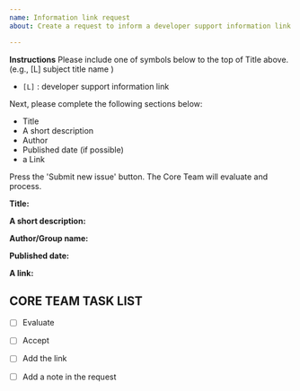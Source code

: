 ```yaml
---
name: Information link request
about: Create a request to inform a developer support information link for Graphene Developers.

---
```


**Instructions**
Please include one of symbols below to the top of Title above. (e.g., [L] subject title name )

- `[L]` : developer support information link 

Next, please complete the following sections below:
* Title
* A short description
* Author
* Published date (if possible)
* a Link 

Press the 'Submit new issue' button. The Core Team will evaluate and process.

**Title:**

**A short description:**

**Author/Group name:**

**Published date:**

**A link:**



## CORE TEAM TASK LIST
- [ ] Evaluate 
- [ ] Accept
- [ ] Add the link 
- [ ] Add a note in the request 


